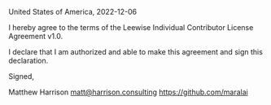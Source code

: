 United States of America, 2022-12-06

I hereby agree to the terms of the Leewise Individual Contributor License
Agreement v1.0.

I declare that I am authorized and able to make this agreement and sign this
declaration.

Signed,

Matthew Harrison matt@harrison.consulting https://github.com/maralai
